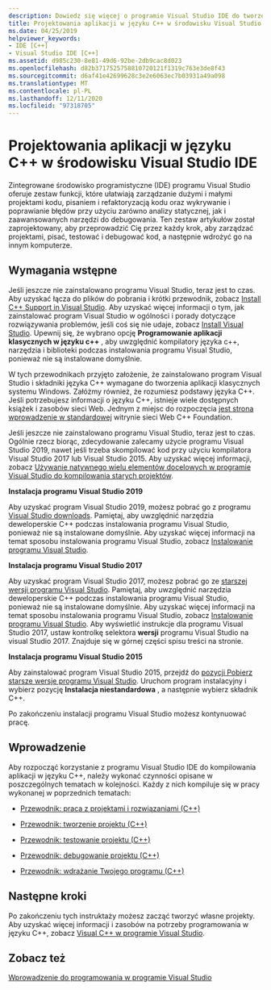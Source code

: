 ```yaml
---
description: Dowiedz się więcej o programie Visual Studio IDE do tworzenia aplikacji klasycznych w języku C++
title: Projektowania aplikacji w języku C++ w środowisku Visual Studio IDE
ms.date: 04/25/2019
helpviewer_keywords:
- IDE [C++]
- Visual Studio IDE [C++]
ms.assetid: d985c230-8e81-49d6-92be-2db9cac8d023
ms.openlocfilehash: d82b3717525758810720121f1319c763e3de8f43
ms.sourcegitcommit: d6af41e42699628c3e2e6063ec7b03931a49a098
ms.translationtype: MT
ms.contentlocale: pl-PL
ms.lasthandoff: 12/11/2020
ms.locfileid: "97318705"
---
```

# <a name="using-the-visual-studio-ide-for-c-desktop-development"></a>Projektowania aplikacji w języku C++ w środowisku Visual Studio IDE

Zintegrowane środowisko programistyczne (IDE) programu Visual Studio oferuje zestaw funkcji, które ułatwiają zarządzanie dużymi i małymi projektami kodu, pisaniem i refaktoryzacją kodu oraz wykrywanie i poprawianie błędów przy użyciu zarówno analizy statycznej, jak i zaawansowanych narzędzi do debugowania. Ten zestaw artykułów został zaprojektowany, aby przeprowadzić Cię przez każdy krok, aby zarządzać projektami, pisać, testować i debugować kod, a następnie wdrożyć go na innym komputerze.

## <a name="prerequisites"></a>Wymagania wstępne

Jeśli jeszcze nie zainstalowano programu Visual Studio, teraz jest to czas. Aby uzyskać łącza do plików do pobrania i krótki przewodnik, zobacz [Install C++ Support in Visual Studio](../build/vscpp-step-0-installation.md). Aby uzyskać więcej informacji o tym, jak zainstalować program Visual Studio w ogólności i porady dotyczące rozwiązywania problemów, jeśli coś się nie udaje, zobacz [Install Visual Studio](/visualstudio/install/install-visual-studio). Upewnij się, że wybrano opcję **Programowanie aplikacji klasycznych w języku c++** , aby uwzględnić kompilatory języka c++, narzędzia i biblioteki podczas instalowania programu Visual Studio, ponieważ nie są instalowane domyślnie.

W tych przewodnikach przyjęto założenie, że zainstalowano program Visual Studio i składniki języka C++ wymagane do tworzenia aplikacji klasycznych systemu Windows. Załóżmy również, że rozumiesz podstawy języka C++. Jeśli potrzebujesz informacji o języku C++, istnieje wiele dostępnych książek i zasobów sieci Web. Jednym z miejsc do rozpoczęcia [jest strona wprowadzenie w standardowej](https://isocpp.org/get-started) witrynie sieci Web C++ Foundation.

Jeśli jeszcze nie zainstalowano programu Visual Studio, teraz jest to czas. Ogólnie rzecz biorąc, zdecydowanie zalecamy użycie programu Visual Studio 2019, nawet jeśli trzeba skompilować kod przy użyciu kompilatora Visual Studio 2017 lub Visual Studio 2015. Aby uzyskać więcej informacji, zobacz [Używanie natywnego wielu elementów docelowych w programie Visual Studio do kompilowania starych projektów](../porting/use-native-multi-targeting.md).

**Instalacja programu Visual Studio 2019**

Aby uzyskać program Visual Studio 2019, możesz pobrać go z programu [Visual Studio downloads](https://www.visualstudio.com/downloads/). Pamiętaj, aby uwzględnić narzędzia deweloperskie C++ podczas instalowania programu Visual Studio, ponieważ nie są instalowane domyślnie. Aby uzyskać więcej informacji na temat sposobu instalowania programu Visual Studio, zobacz [Instalowanie programu Visual Studio](/visualstudio/install/install-visual-studio).

**Instalacja programu Visual Studio 2017**

Aby uzyskać program Visual Studio 2017, możesz pobrać go ze [starszej wersji programu Visual Studio](https://www.visualstudio.com/vs/older-downloads/). Pamiętaj, aby uwzględnić narzędzia deweloperskie C++ podczas instalowania programu Visual Studio, ponieważ nie są instalowane domyślnie. Aby uzyskać więcej informacji na temat sposobu instalowania programu Visual Studio, zobacz [Instalowanie programu Visual Studio](/visualstudio/install/install-visual-studio). Aby wyświetlić instrukcje dla programu Visual Studio 2017, ustaw kontrolkę selektora **wersji** programu Visual Studio na visual Studio 2017. Znajduje się w górnej części spisu treści na stronie.

**Instalacja programu Visual Studio 2015**

Aby zainstalować program Visual Studio 2015, przejdź do [pozycji Pobierz starsze wersje programu Visual Studio](https://www.visualstudio.com/vs/older-downloads/). Uruchom program instalacyjny i wybierz pozycję **Instalacja niestandardowa** , a następnie wybierz składnik C++.

Po zakończeniu instalacji programu Visual Studio możesz kontynuować pracę.

## <a name="get-started"></a>Wprowadzenie

Aby rozpocząć korzystanie z programu Visual Studio IDE do kompilowania aplikacji w języku C++, należy wykonać czynności opisane w poszczególnych tematach w kolejności. Każdy z nich kompiluje się w pracy wykonanej w poprzednich tematach:

- [Przewodnik: praca z projektami i rozwiązaniami (C++)](walkthrough-working-with-projects-and-solutions-cpp.md)

- [Przewodnik: tworzenie projektu (C++)](walkthrough-building-a-project-cpp.md)

- [Przewodnik: testowanie projektu (C++)](walkthrough-testing-a-project-cpp.md)

- [Przewodnik: debugowanie projektu (C++)](walkthrough-debugging-a-project-cpp.md)

- [Przewodnik: wdrażanie Twojego programu (C++)](walkthrough-deploying-your-program-cpp.md)

## <a name="next-steps"></a>Następne kroki

Po zakończeniu tych instruktaży możesz zacząć tworzyć własne projekty. Aby uzyskać więcej informacji i zasobów na potrzeby programowania w języku C++, zobacz [Visual C++ w programie Visual Studio](../overview/visual-cpp-in-visual-studio.md).

## <a name="see-also"></a>Zobacz też

[Wprowadzenie do programowania w programie Visual Studio](/visualstudio/ide/get-started-developing-with-visual-studio)

